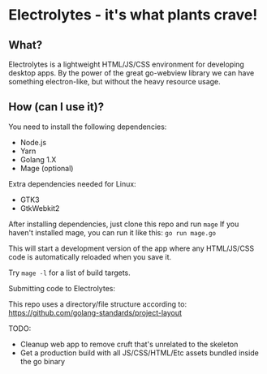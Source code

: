 # Electrolytes - it's what plants crave!

## What?

Electrolytes is a lightweight HTML/JS/CSS environment for developing desktop apps. By the power of the great go-webview library we can have something electron-like, but without the heavy resource usage.

## How (can I use it)?

You need to install the following dependencies:
- Node.js
- Yarn
- Golang 1.X
- Mage (optional)

Extra dependencies needed for Linux:
- GTK3
- GtkWebkit2


After installing dependencies, just clone this repo and run
`mage`
If you haven't installed mage, you can run it like this:
`go run mage.go`

This will start a development version of the app where any HTML/JS/CSS code is automatically reloaded when you save it.

Try `mage -l` for a list of build targets.


Submitting code to Electrolytes:

This repo uses a directory/file structure according to: https://github.com/golang-standards/project-layout

TODO:
- Cleanup web app to remove cruft that's unrelated to the skeleton
- Get a production build with all JS/CSS/HTML/Etc assets bundled inside the go binary
